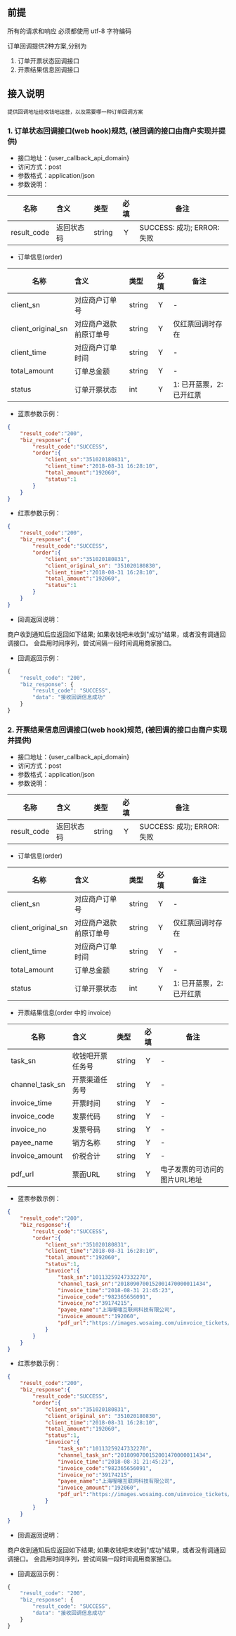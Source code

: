 ## 前提
所有的请求和响应 必须都使用 utf-8 字符编码

订单回调提供2种方案,分别为
1. 订单开票状态回调接口
2. 开票结果信息回调接口

## 接入说明

  ```
  提供回调地址给收钱吧运营，以及需要哪一种订单回调方案
  ```

### 1. 订单状态回调接口(web hook)规范, (被回调的接口由商户实现并提供)
 - 接口地址：{user_callback_api_domain}
 - 访问方式：post
 - 参数格式：application/json
 - 参数说明：

名称|含义|类型|必填|备注
----|:---|:---|:--:|--------
result_code|返回状态码|string|Y|SUCCESS: 成功; ERROR: 失败

   - 订单信息(order)

名称|含义|类型|必填|备注
----|:---|:---|:--:|--------
client_sn|对应商户订单号|string|Y|-
client_original_sn|对应商户退款前原订单号|string|Y|仅红票回调时存在
client_time|对应商户订单时间|string|Y|-
total_amount|订单总金额|string|Y|-
status|订单开票状态|int|Y|1: 已开蓝票，2: 已开红票

 - 蓝票参数示例：

```json
{
    "result_code":"200",
    "biz_response":{
        "result_code":"SUCCESS",
        "order":{
            "client_sn":"351020180831",
            "client_time":"2018-08-31 16:28:10",
            "total_amount":"192060",
            "status":1
        }
    }
}
```
 - 红票参数示例：

```json
{
    "result_code":"200",
    "biz_response":{
        "result_code":"SUCCESS",
        "order":{
            "client_sn":"351020180831",
			"client_original_sn": "351020180830",
            "client_time":"2018-08-31 16:28:10",
            "total_amount":"192060",
            "status":1
        }
    }
}
```

- 回调返回说明：

 商户收到通知后应返回如下结果; 如果收钱吧未收到"成功"结果，或者没有调通回调接口。 会启用时间序列，尝试间隔一段时间调用商家接口。

- 回调返回示例：

```javascript
{
    "result_code": "200",
    "biz_response": {
        "result_code": "SUCCESS",
        "data": "接收回调信息成功"
    }
}
```

### 2. 开票结果信息回调接口(web hook)规范, (被回调的接口由商户实现并提供)
 - 接口地址：{user_callback_api_domain}
 - 访问方式：post
 - 参数格式：application/json
 - 参数说明：

名称|含义|类型|必填|备注
----|:---|:---|:--:|--------
result_code|返回状态码|string|Y|SUCCESS: 成功; ERROR: 失败

   - 订单信息(order)

名称|含义|类型|必填|备注
----|:---|:---|:--:|--------
client_sn|对应商户订单号|string|Y|-
client_original_sn|对应商户退款前原订单号|string|Y|仅红票回调时存在
client_time|对应商户订单时间|string|Y|-
total_amount|订单总金额|string|Y|-
status|订单开票状态|int|Y|1: 已开蓝票，2: 已开红票

   - 开票结果信息(order 中的 invoice)


名称|含义|类型|必填|备注
----|:---|:---|:--:|--------
task_sn|收钱吧开票任务号|string|Y|-
channel_task_sn|开票渠道任务号|string|Y|-
invoice_time|开票时间|string|Y|-
invoice_code|发票代码|string|Y|-
invoice_no|发票号码|string|Y|-
payee_name|销方名称|string|Y|-
invoice_amount|价税合计|string|Y|-
pdf_url|票面URL|string|Y|电子发票的可访问的图片URL地址

 - 蓝票参数示例：

```json
{
    "result_code":"200",
    "biz_response":{
        "result_code":"SUCCESS",
        "order":{
            "client_sn":"351020180831",
            "client_time":"2018-08-31 16:28:10",
            "total_amount":"192060",
            "status":1,
            "invoice":{
                "task_sn":"10113259247332270",
                "channel_task_sn":"2018090700152001470000011434",
                "invoice_time":"2018-08-31 21:45:23",
                "invoice_code":"982365656091",
                "invoice_no":"39174215",
                "payee_name":"上海喔噻互联网科技有限公司",
                "invoice_amount":"192060",
                "pdf_url":"https://images.wosaimg.com/uinvoice_tickets/prod/c613279fac5d11e8a1261781755664a9.pdf"
            }
        }
    }
}
```
 - 红票参数示例：

```json
{
    "result_code":"200",
    "biz_response":{
        "result_code":"SUCCESS",
        "order":{
            "client_sn":"351020180831",
			"client_original_sn": "351020180830",
            "client_time":"2018-08-31 16:28:10",
            "total_amount":"192060",
            "status":1,
            "invoice":{
                "task_sn":"10113259247332270",
                "channel_task_sn":"2018090700152001470000011434",
                "invoice_time":"2018-08-31 21:45:23",
                "invoice_code":"982365656091",
                "invoice_no":"39174215",
                "payee_name":"上海喔噻互联网科技有限公司",
                "invoice_amount":"192060",
                "pdf_url":"https://images.wosaimg.com/uinvoice_tickets/prod/c613279fac5d11e8a1261781755664a9.pdf"
            }
        }
    }
}
```



- 回调返回说明：

 商户收到通知后应返回如下结果; 如果收钱吧未收到"成功"结果，或者没有调通回调接口。 会启用时间序列，尝试间隔一段时间调用商家接口。

- 回调返回示例：

```javascript
{
    "result_code": "200",
    "biz_response": {
        "result_code": "SUCCESS",
        "data": "接收回调信息成功"
    }
}
```

